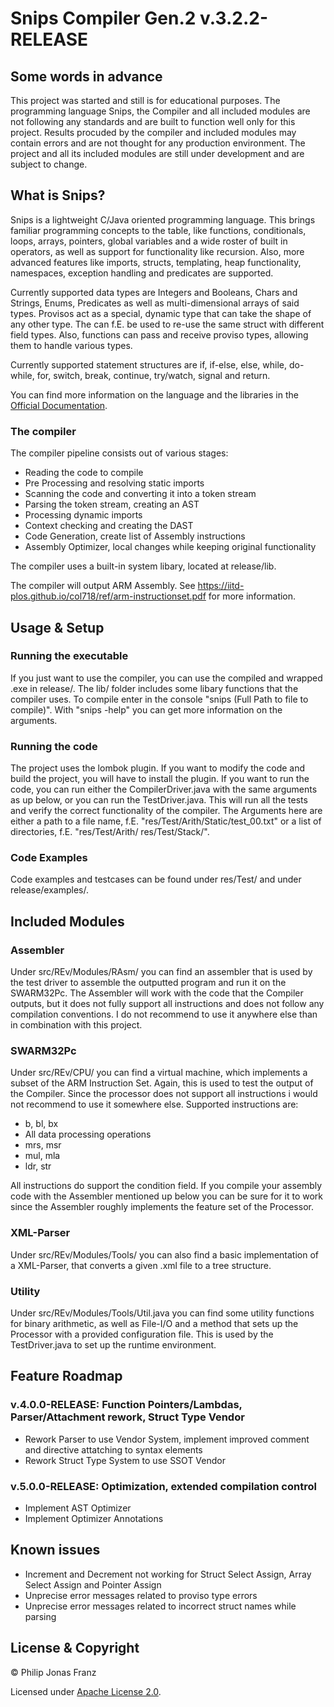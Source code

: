 # Snips Compiler Gen.2 v.3.2.2-RELEASE
## Some words in advance
 This project was started and still is for educational purposes. The programming language Snips, the Compiler and all included modules are not following any standards and are built to function well only for this project. Results procuded by the compiler and included modules may contain errors and are not thought for any production environment. The project and all its included modules are still under development and are subject to change.
 
## What is Snips?
 Snips is a lightweight C/Java oriented programming language. This brings familiar programming concepts to 
 the table, like functions, conditionals, loops, arrays, pointers, global variables and a wide roster of built in 
 operators, as well as support for functionality like recursion. Also, more advanced features like imports, structs, templating, heap functionality, namespaces, exception handling and predicates are supported.
 
 Currently supported data types are Integers and Booleans, Chars and Strings, Enums, Predicates as well as multi-dimensional arrays of said types. Provisos act as a special, dynamic type that can take the shape of any other type. The can f.E. be used to re-use the same struct with different field types. Also, functions can pass and receive proviso types, allowing them to handle various types.
 
 Currently supported statement structures are if, if-else, else, while, do-while, for, switch, break, continue, try/watch, signal and return.
 
 You can find more information on the language and the libraries in the [Official Documentation](https://github.com/PhilipJonasFranz/SnipsCompilerGen2/blob/develop/doc/Snips%20Documentation.pdf).
### The compiler
 The compiler pipeline consists out of various stages:
 
 - Reading the code to compile
 - Pre Processing and resolving static imports
 - Scanning the code and converting it into a token stream
 - Parsing the token stream, creating an AST
 - Processing dynamic imports
 - Context checking and creating the DAST
 - Code Generation, create list of Assembly instructions
 - Assembly Optimizer, local changes while keeping original functionality

 The compiler uses a built-in system libary, located at release/lib. 
 
 The compiler will output ARM Assembly. See https://iitd-plos.github.io/col718/ref/arm-instructionset.pdf for more information. 
 
## Usage & Setup
### Running the executable
 If you just want to use the compiler, you can use the compiled and wrapped .exe in release/. The lib/ folder includes some libary functions that the compiler uses. To compile enter in the console "snips (Full Path to file to compile)". With "snips -help" you can get more information on the arguments.

### Running the code
The project uses the lombok plugin. If you want to modify the code and build the project, you will have to install the plugin.
If you want to run the code, you can run either the CompilerDriver.java with the same arguments as up below, or you can run the TestDriver.java. This will run all the tests and verify the correct functionality of the compiler. The Arguments here are either a path to a file name, f.E. "res/Test/Arith/Static/test_00.txt" or a list of directories, f.E. "res/Test/Arith/ res/Test/Stack/".
### Code Examples
 Code examples and testcases can be found under res/Test/ and under release/examples/.
## Included Modules
### Assembler
 Under src/REv/Modules/RAsm/ you can find an assembler that is used by the test driver to assemble the outputted program and run it on the SWARM32Pc. The Assembler will work with the code that the Compiler outputs, but it does not fully support all instructions and does not follow any compilation conventions. I do not recommend to use it anywhere else than in combination with this project.
### SWARM32Pc
 Under src/REv/CPU/ you can find a virtual machine, which implements a subset of the ARM Instruction Set. Again, this is used to test the output of the Compiler. Since the processor does not support all instructions i would not recommend to use it somewhere else. Supported instructions are: 
 - b, bl, bx
 - All data processing operations
 - mrs, msr
 - mul, mla
 - ldr, str
 
All instructions do support the condition field. If you compile your assembly code with the Assembler mentioned up below you can be sure for it to work since the Assembler roughly implements the feature set of the Processor.
### XML-Parser
 Under src/REv/Modules/Tools/ you can also find a basic implementation of a XML-Parser, that converts a given .xml file to a tree structure. 
### Utility
 Under src/REv/Modules/Tools/Util.java you can find some utility functions for binary arithmetic, as well as File-I/O and a method that sets up the Processor with a provided configuration file. This is used by the TestDriver.java to set up the runtime environment. 
## Feature Roadmap
### v.4.0.0-RELEASE: Function Pointers/Lambdas, Parser/Attachment rework, Struct Type Vendor
 - Rework Parser to use Vendor System, implement improved comment and directive attatching to syntax elements
 - Rework Struct Type System to use SSOT Vendor
 
### v.5.0.0-RELEASE: Optimization, extended compilation control
 - Implement AST Optimizer
 - Implement Optimizer Annotations

## Known issues
 - Increment and Decrement not working for Struct Select Assign, Array Select Assign and Pointer Assign
 - Unprecise error messages related to proviso type errors
 - Unprecise error messages related to incorrect struct names while parsing
 
## License & Copyright
 © Philip Jonas Franz
 
 Licensed under [Apache License 2.0](LICENSE).
